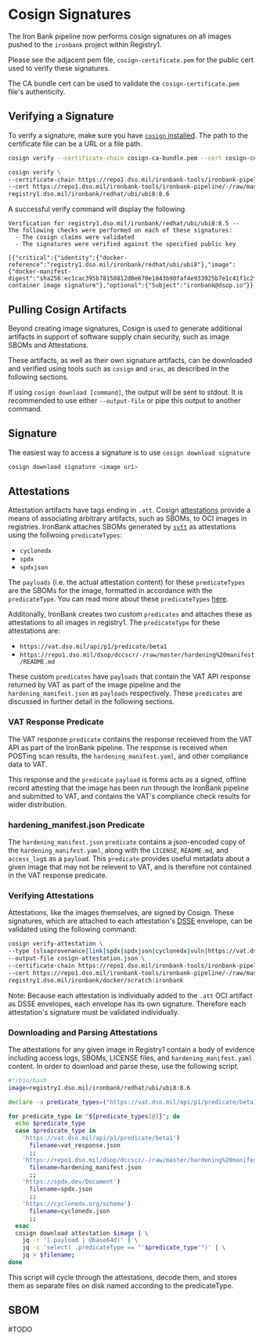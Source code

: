 # Cosign Signatures

The Iron Bank pipeline now performs cosign signatures on all images pushed to the `ironbank` project within Registry1.

Please see the adjacent pem file, `cosign-certificate.pem` for the public cert used to verify these signatures.

The CA bundle cert can be used to validate the `cosign-certificate.pem` file's authenticity.

## Verifying a Signature

To verify a signature, make sure you have [`cosign` installed](https://github.com/sigstore/cosign#installation).
The path to the certificate file can be a URL or a file path.

```bash
cosign verify --certificate-chain cosign-ca-bundle.pem --cert cosign-certificate.pem registry1.dso.mil/ironbank/redhat/ubi/ubi8:8.6
```

```bash
cosign verify \
--certificate-chain https://repo1.dso.mil/ironbank-tools/ironbank-pipeline/-/raw/master/scripts/cosign/cosign-ca-bundle.pem \
--cert https://repo1.dso.mil/ironbank-tools/ironbank-pipeline/-/raw/master/scripts/cosign/cosign-certificate.pem \
registry1.dso.mil/ironbank/redhat/ubi/ubi8:8.6
```

A successful verify command will display the following

```log
Verification for registry1.dso.mil/ironbank/redhat/ubi/ubi8:8.5 --
The following checks were performed on each of these signatures:
  - The cosign claims were validated
  - The signatures were verified against the specified public key

[{"critical":{"identity":{"docker-reference":"registry1.dso.mil/ironbank/redhat/ubi/ubi8"},"image":{"docker-manifest-digest":"sha256:ec1cac395b78158812d0e670e1843b90faf4e933925b7e1c41f1c2f3ff06ff56"},"type":"cosign container image signature"},"optional":{"Subject":"ironbank@dsop.io"}}
```

## Pulling Cosign Artifacts

Beyond creating image signatures, Cosign is used to generate additional artifacts in support of software supply chain security, such as image SBOMs and Attestations.

These artifacts, as well as their own signature artifacts, can be downloaded and verified using tools such as `cosign` and `oras`, as described in the following sections.

If using `cosign download [command]`, the output will be sent to stdout.
It is recommended to use either `--output-file` or pipe this output to another command.

## Signature

The easiest way to access a signature is to use `cosign download signature`

```bash
cosign download signature <image uri>
```

## Attestations

Attestation artifacts have tags ending in `.att`.  Cosign [attestations](https://github.com/sigstore/cosign/blob/main/specs/ATTESTATION_SPEC.md) provide a means of associating arbitrary artifacts, such as SBOMs, to OCI images in registries.  IronBank attaches SBOMs generated by [`syft`](https://github.com/anchore/syft) as attestations using the follwoing `predicateTypes`:
- `cyclonedx`
- `spdx`
- `spdxjson`

The `payloads` (i.e. the actual attestation content) for these `predicateTypes` are the SBOMs for the image, formatted in accordance with the `predicateType`.  You can read more about these `predicateTypes` [here](https://github.com/anchore/syft#output-formats).

Additonally, IronBank creates two custom `predicates` and attaches these as attestations to all images in registry1.  The `predicateType` for these attestations are:
- `https://vat.dso.mil/api/p1/predicate/beta1`
- `https://repo1.dso.mil/dsop/dccscr/-/raw/master/hardening%20manifest/README.md`

These custom `predicates` have `payloads` that contain the VAT API response returned by VAT as part of the image pipeline and the `hardening_manifest.json` as `payloads` respectively.  These `predicates` are discussed in further detail in the following sections.

### VAT Response Predicate
The VAT response `predicate` contains the response receieved from the VAT API as part of the IronBank pipeline.  The response is received when POSTing scan results, the `hardening_manifest.yaml`, and other compliance data to VAT.

This response and the `predicate` `payload` is forms acts as a signed, offline record attesting that the image has been run through the IronBank pipeline and submitted to VAT, and contains the VAT's compliance check results for wider distribution.

### hardening_manifest.json Predicate
The `hardening_manifest.json` `predicate` contains a json-encoded copy of the `hardening_manifest.yaml`, along with the `LICENSE`, `README.md`, and `access_log`s as a `payload`.  This `predicate` provides useful metadata about a given image that may not be relevent to VAT, and is therefore not contained in the VAT response predicate.

### Verifying Attestations
Attestations, like the images themselves, are signed by Cosign.  These signatures, which are attached to each attestation's [DSSE](https://github.com/secure-systems-lab/dsse/blob/master/envelope.md#dsse-envelope) envelope, can be validated using the following command:

```bash
cosign verify-attestation \
--type (slsaprovenance|link|spdx|spdxjson|cyclonedx|vuln|https://vat.dso.mil/api/p1/predicate/beta1|https://repo1.dso.mil/dsop/dccscr/-/raw/master/hardening%20manifest/README.md)
--output-file cosign-attestation.json \
--certificate-chain https://repo1.dso.mil/ironbank-tools/ironbank-pipeline/-/raw/master/scripts/cosign/cosign-ca-bundle.pem \
--cert https://repo1.dso.mil/ironbank-tools/ironbank-pipeline/-/raw/master/scripts/cosign/cosign-certificate.pem \
registry1.dso.mil/ironbank/docker/scratch:ironbank
```

Note: Because each attestation is individually added to the `.att` OCI artifact as DSSE envelopes, each envelope has its own signature.  Therefore each attestation's signature must be validated individually.

### Downloading and Parsing Attestations

The attestations for any given image in Registry1 contain a body of evidence including access logs, SBOMs, LICENSE files, and `hardening_manifest.yaml` content. In order to download and parse these, use the following script.

```bash
#!/bin/bash
image=registry1.dso.mil/ironbank/redhat/ubi/ubi8:8.6

declare -a predicate_types=("https://vat.dso.mil/api/p1/predicate/beta1" "https://repo1.dso.mil/dsop/dccscr/-/raw/master/hardening%20manifest/README.md" "https://spdx.dev/Document" "https://cyclonedx.org/schema")

for predicate_type in "${predicate_types[@]}"; do
  echo $predicate_type
  case $predicate_type in
    'https://vat.dso.mil/api/p1/predicate/beta1')
      filename=vat_response.json
      ;;
    'https://repo1.dso.mil/dsop/dccscr/-/raw/master/hardening%20manifest/README.md')
      filename=hardening_manifest.json
      ;;
    'https://spdx.dev/Document')
      filename=spdx.json
      ;;
    'https://cyclonedx.org/schema')
      filename=cyclonedx.json
      ;;
  esac
  cosign download attestation $image | \
    jq -r '(.payload | @base64d)' | \
    jq -c 'select( .predicateType == "'$predicate_type'")' | \
    jq > $filename;
done
```

This script will cycle through the attestations, decode them, and stores them as separate files on disk named according to the predicateType.

## SBOM

#TODO
